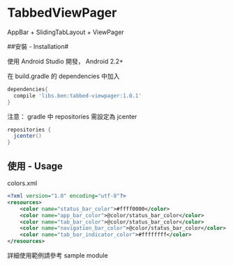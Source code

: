 # TabbedViewPager

AppBar + SlidingTabLayout + ViewPager

##安裝 - Installation#

使用 Android Studio 開發， Android 2.2+

在 build.gradle 的 dependencies 中加入
```gradle
dependencies{
  compile 'libs.ben:tabbed-viewpager:1.0.1'
}
```

注意： gradle 中 repositories 需設定為 jcenter
```gradle
repositories {
  jcenter()
}
```
## 使用 - Usage

colors.xml
```xml
<?xml version="1.0" encoding="utf-8"?>
<resources>
    <color name="status_bar_color">#ffff0000</color>
    <color name="app_bar_color">@color/status_bar_color</color>
    <color name="tab_bar_color">@color/status_bar_color</color>
    <color name="navigation_bar_color">@color/status_bar_color</color>
    <color name="tab_bar_indicator_color">#ffffffff</color>
</resources>
```
詳細使用範例請參考 sample module
